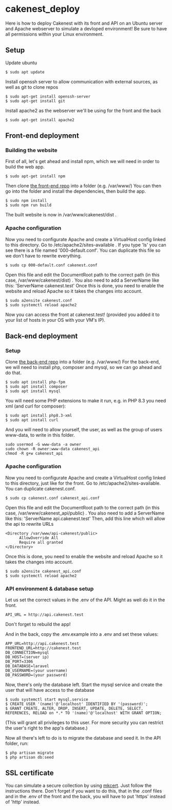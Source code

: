 ﻿# cakenest_deploy
Here is how to deploy Cakenest with its front and API on an Ubuntu server and Apache webserver to simulate a devloped environment!
Be sure to have all permissions within your Linux environment.

## Setup
Update ubuntu
```
$ sudo apt update
```
Install openssh server to allow communication with external sources, as well as git to clone repos
```
$ sudo apt-get install openssh-server
$ sudo apt-get install git
```
Install apache2 as the webserver we'll be using for the front and the back
```
$ sudo apt-get install apache2
```
## Front-end deployment
### Building the website
First of all, let's get ahead and install npm, which we will need in order to build the web app.
```
$ sudo apt-get install npm
```
Then clone [the front-end repo](https://github.com/azemazer/cakenest.git) into a folder (e.g. /var/www/)
You can then go into the folder and install the dependencies, then build the app.
```
$ sudo npm install
$ sudo npm run build
```
The built website is now in /var/www/cakenest/dist .

### Apache configuration
Now you need to configurate Apache and create a VirtualHost config linked to this directory.
Go to /etc/apache2/sites-available . If you type 'ls' you can see there is a file named '000-default.conf'. You can duplicate this file so we don't have to rewrite everything.

```
$ sudo cp 000-default.conf cakenest.conf
```
Open this file and edit the DocumentRoot path to the correct path (in this case, /var/www/cakenest/dist) .
You also need to add a ServerName like this: 'ServerName cakenest.test'
Once this is done, you need to enable the website and reload Apache so it takes the changes into account.
```
$ sudo a2ensite cakenest.conf
$ sudo systemctl reload apache2
```
Now you can access the front at cakenest.test! (provided you added it to your list of hosts in your OS with your VM's IP).

## Back-end deployment
### Setup
Clone [the back-end repo](https://github.com/azemazer/cakenest_api.git) into a folder (e.g. /var/www/)
For the back-end, we will need to install php, composer and mysql, so we can go ahead and do that.
```
$ sudo apt install php-fpm
$ sudo apt install composer
$ sudo apt install mysql
```

You will need some PHP extensions to make it run, e.g. in PHP 8.3 you need xml (and curl for composer):
```
$ sudo apt install php8.3-xml
$ sudo apt install curl
```

And you will need to allow yourself, the user, as well as the group of users www-data, to write in this folder. 
```
sudo usermod -G www-data -a owner
sudo chown -R owner:www-data cakenest_api
chmod -R g+w cakenest_api
```

### Apache configuration

Now you need to configurate Apache and create a VirtualHost config linked to this directory, just like for the front.
Go to /etc/apache2/sites-available. You can duplicate cakenest.conf.

```
$ sudo cp cakenest.conf cakenest_api.conf
```
Open this file and edit the DocumentRoot path to the correct path (in this case, /var/www/cakenest_api/public) .
You also need to add a ServerName like this: 'ServerName api.cakenest.test'
Then, add this line which will allow the api to rewrite URLs
```
<Directory /var/www/api-cakenest/public>
      AllowOverride All
      Require all granted
</Directory>
```

Once this is done, you need to enable the website and reload Apache so it takes the changes into account.
```
$ sudo a2ensite cakenest_api.conf
$ sudo systemctl reload apache2
```
### API environment & database setup
Let us set the correct values in the .env of the API. 
Might as well do it in the front.
```
API_URL = http://api.cakenest.test
```
Don't forget to rebuild the app!

And in the back, copy the .env.example into a .env and set these values:
```
APP_URL=http://api.cakenest.test
FRONTEND_URL=http://cakenest.test
DB_CONNECTION=mysql
DB_HOST=(server ip)
DB_PORT=3306
DB_DATABASE=laravel
DB_USERNAME=(your username)
DB_PASSWORD=(your password)
```
Now, there's only the database left.
Start the mysql service and create the user that will have access to the database
```
$ sudo systemctl start mysql.service
$ CREATE USER '(name)'@'localhost' IDENTIFIED BY '(password)';
$ GRANT CREATE, ALTER, DROP, INSERT, UPDATE, DELETE, SELECT, REFERENCES, RELOAD on *.* TO '(name)'@'localhost' WITH GRANT OPTION;
```
(This will grant all privileges to this user. For more security you can restrict the user's right to the app's database.)

Now all there's left to do is to migrate the database and seed it. In the API folder, run: 
```
$ php artisan migrate
$ php artisan db:seed
```
## SSL certificate
You can simulate a secure collection by using [mkcert](https://github.com/FiloSottile/mkcert). Just follow the instructions there. Don't forget if you want to do this, that in the .conf files and in the .env of the front and the back, you will have to put 'https' instead of 'http' instead.
